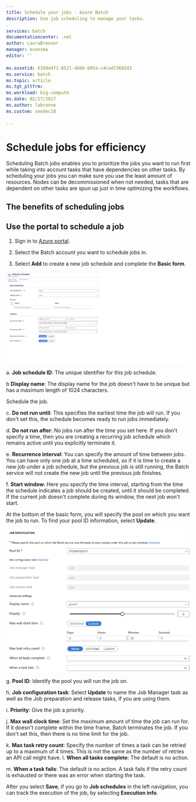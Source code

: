 ```yaml
---
title: Schedule your jobs - Azure Batch
description: Use job scheduling to manage your tasks.
.
services: batch
documentationcenter: .net
author: LauraBrenner
manager: evansma
editor: ''

ms.assetid: 63d9d4f1-8521-4bbb-b95a-c4cad73692d3
ms.service: batch
ms.topic: article
ms.tgt_pltfrm: 
ms.workload: big-compute
ms.date: 02/27/2017
ms.author: labrenne
ms.custom: seodec18

---
```


# Schedule jobs for efficiency

Scheduling Batch jobs enables you to prioritize the jobs you want to run first while taking into account tasks that have dependencies on other tasks. By scheduling your jobs you can make sure you use the least amount of resources. Nodes can be decommissioned when not needed, tasks that are dependent on other tasks are spun up just in time optimizing the workflows. 

## The benefits of scheduling jobs


## Use the portal to schedule a job

1. Sign in to [Azure portal](https://portal.azure.com/).

2. Select the Batch account you want to schedule jobs in.

3. Select **Add** to create a new job schedule and complete the **Basic form**.


![Schedule a job][1]

a. **Job schedule ID**: The unique identifier for this job schedule.

b **Display name**: The display name for the job doesn't have to be unique but has a maximum length of 1024 characters.

Schedule the job.

c. **Do not run until**: This specifies the earliest time the job will run. If you don't set this, the schedule becomes ready to run jobs immediately.

d. **Do not run after**: No jobs run after the time you set here. If you don't specify a time, then you are creating a recurring job schedule which remains active until you explicitly terminate it.

e. **Recurrence interval**: You can specify the amount of time between jobs. You can have only one job at a time scheduled, so if it is time to create a new job under a job schedule, but the previous job is still running, the Batch service will not create the new job until the previous job finishes.  

f. **Start window**: Here you specify the time interval, starting from the time the schedule indicates a job should be created, until it should be completed. If the current job doesn't complete during its window, the next job won't start.

At the bottom of the basic form, you will specify the pool on which you want the job to run. To find your pool ID information, select **Update**.

![Specify pool][2]


g. **Pool ID**: Identify the pool you will run the job on.

h. **Job configuration task**: Select **Update** to name the Job Manager task as well as the Job preparation and release tasks, if you are using them.

i. **Priority**: Give the job a priority.

j. **Max wall clock time**: Set the maximum amount of time the job can run for. If it doesn't complete within the time frame, Batch terminates the job. If you don't set this, then there is no time limit for the job.

k. **Max task retry count**: Specify the number of times a task can be retried up to a maximum of 4 times. This is not the same as the number of retries an API call might have.
l. **When all tasks complete**: The default is no action.

m. **When a task fails**: The default is no action. A task fails if the retry count is exhausted or there was an error when starting the task. 

After you select **Save**, if you go to **Job schedules** in the left navigation, you can track the execution of the job, by selecting **Execution info**.








[1]: ./media/batch-job-schedule/addjobschedule-02.png
[2]: ./media/batch-job-schedule/addjobschedule-03.png


